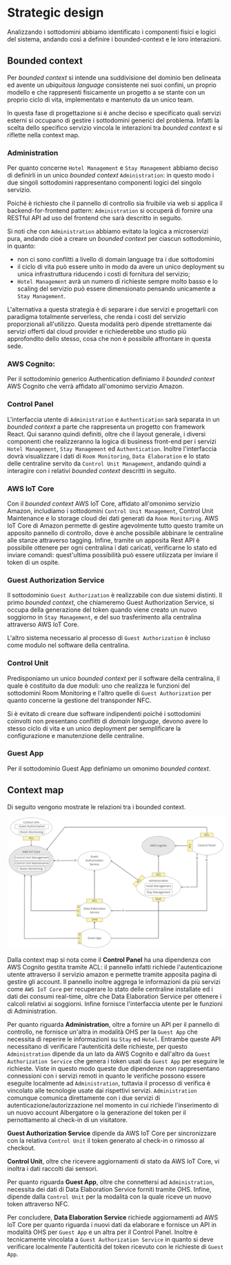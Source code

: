 # Strategic design

Analizzando i sottodomini abbiamo identificato i componenti fisici e logici del
sistema, andando così a definire i bounded-context e le loro interazioni.

## Bounded context

Per _bounded context_ si intende una suddivisione del dominio ben delineata ed
avente un _ubiquitous language_ consistente nei suoi confini, un proprio modello
e che rappresenti fisicamente un progetto a se stante con un proprio ciclo di
vita, implementato e mantenuto da un unico team.

In questa fase di progettazione si è anche deciso e specificato quali servizi
esterni si occupano di gestire i sottodomini generici del problema. Infatti la
scelta dello specifico servizio vincola le interazioni tra _bounded context_ e si
riflette nella context map.

### Administration

Per quanto concerne `Hotel Management` e `Stay Management` abbiamo deciso di
definirli in un unico _bounded context_ `Administration`: in questo modo i due
singoli sottodomini rappresentano componenti logici del singolo servizio.

Poiché è richiesto che il pannello di controllo sia fruibile via web si applica
il backend-for-frontend pattern: `Administration` si occuperà di fornire una
RESTful API ad uso del frontend che sarà descritto in seguito.

Si noti che con `Administration` abbiamo evitato la logica a microservizi pura,
andando cioè a creare un _bounded context_ per ciascun sottodominio, in quanto:

- non ci sono conflitti a livello di domain language tra i due sottodomini
- il ciclo di vita può essere unito in modo da avere un unico deployment su
  unica infrastruttura riducendo i costi di fornitura del servizio;
- `Hotel Management` avrà un numero di richieste sempre molto basso e lo scaling
  del servizio può essere dimensionato pensando unicamente a `Stay Management`.

L'alternativa a questa strategia è di separare i due servizi e progettarli con
paradigma totalmente serverless, che renda i costi del servizio proporzionali
all'utilizzo. Questa modalità però dipende strettamente dai servizi offerti dal
cloud provider e richiederebbe uno studio più approfondito dello stesso, cosa
che non è possibile affrontare in questa sede.

### AWS Cognito:

Per il sottodominio generico Authentication definiamo il _bounded context_ AWS
Cognito che verrà affidato all'omonimo servizio Amazon.

### Control Panel

L'interfaccia utente di `Administration` e `Authentication` sarà separata in un
_bounded context_ a parte che rappresenta un progetto con framework React. Qui
saranno quindi definiti, oltre che il layout generale, i diversi componenti che
realizzeranno la logica di business front-end per i servizi `Hotel Management`,
`Stay Management` ed `Authentication`. Inoltre l'interfaccia dovrà visualizzare i
dati di `Room Monitoring`, `Data Elaboration` e lo stato delle centraline servito da
`Control Unit Management`, andando quindi a interagire con i relativi _bounded
context_ descritti in seguito.

### AWS IoT Core

Con il _bounded context_ AWS IoT Core, affidato all'omonimo servizio Amazon,
includiamo i sottodomini `Control Unit Management`, Control Unit Maintenance e lo
storage cloud dei dati generati da `Room Monitoring`. AWS IoT Core di Amazon
permette di gestire agevolmente tutto questo tramite un apposito pannello di
controllo, dove è anche possibile abbinare le centraline alle stanze attraverso
tagging. Infine, tramite un apposita Rest API è possibile ottenere per ogni
centralina i dati caricati, verificarne lo stato ed inviare comandi:
quest'ultima possibilità può essere utilizzata per inviare il token di un
ospite.

### Guest Authorization Service

Il sottodominio `Guest Authorization` è realizzabile con due sistemi distinti. Il
primo _bounded context_, che chiameremo Guest Authorization Service, si occupa
della generazione del token quando viene creato un nuovo soggiorno in `Stay
Management`, e del suo trasferimento alla centralina attraverso AWS IoT Core.

L'altro sistema necessario al processo di `Guest Authorization` è incluso come
modulo nel software della centralina.

### Control Unit

Predisponiamo un unico _bounded context_ per il software della centralina, il
quale è costituito da due moduli: uno che realizza le funzioni del sottodomini
Room Monitoring e l'altro quelle di `Guest Authorization` per quanto concerne la
gestione del transponder NFC.

Si è evitato di creare due software indipendenti poiché i sottodomini coinvolti
non presentano conflitti di _domain language_, devono avere lo stesso ciclo di
vita e un unico deployment per semplificare la configurazione e manutenzione
delle centraline.

### Guest App

Per il sottodominio Guest App definiamo un omonimo _bounded context_.

## Context map

Di seguito vengono mostrate le relazioni tra i bounded context.

![context](./images/context-map.png)

Dalla context map si nota come il **Control Panel** ha una dipendenza con AWS
Cognito gestita tramite ACL: il pannello infatti richiede l'autenticazione
utente attraverso il servizio amazon e permette tramite apposita pagina di
gestire gli account. Il pannello inoltre aggrega le informazioni da più servizi
come `AWS IoT Core` per recuperare lo stato delle centraline installate ed i dati
dei consumi real-time, oltre che Data Elaboration Service per ottenere i calcoli
relativi ai soggiorni. Infine fornisce l'interfaccia utente per le funzioni di
Administration.

Per quanto riguarda **Administration**, oltre a fornire un API per il pannello
di controllo, ne fornisce un'altra in modalità OHS per la `Guest App` che
necessita di reperire le informazioni su `Stay` ed `Hotel`. Entrambe queste API
necessitano di verificare l'autenticità delle richieste, per questo
`Administration` dipende da un lato da AWS Cognito e dall'altro da `Guest
Authorization Service` che genera i token usati da `Guest App` per eseguire le
richieste. Viste in questo modo queste due dipendenze non rappresentano
connessioni con i servizi remoti in quanto le verifiche possono essere eseguite
localmente ad `Administration`, tuttavia il processo di verifica è vincolato
alle tecnologie usate dai rispettivi servizi. `Administration` comunque comunica
direttamente con i due servizi di autenticazione/autorizzazione nel momento in
cui richiede l'inserimento di un nuovo account Albergatore o la generazione del
token per il pernottamento al check-in di un visitatore.

**Guest Authorization Service** dipende da AWS IoT Core per sincronizzare con la
relativa `Control Unit` il token generato al check-in o rimosso al checkout.

**Control Unit**, oltre che ricevere aggiornamenti di stato da AWS IoT Core, vi
inoltra i dati raccolti dai sensori.

Per quanto riguarda **Guest App**, oltre che connettersi ad `Administration`,
necessita dei dati di Data Elaboration Service forniti tramite OHS. Infine,
dipende dalla `Control Unit` per la modalità con la quale riceve un nuovo token
attraverso NFC.

Per concludere, **Data Elaboration Service** richiede aggiornamenti ad AWS IoT
Core per quanto riguarda i nuovi dati da elaborare e fornisce un API in modalità
OHS per `Guest App` e un altra per il Control Panel. Inoltre è tecnicamente
vincolata a `Guest Authorization Service` in quanto si deve verificare localmente
l'autenticità del token ricevuto con le richieste di `Guest App`.
